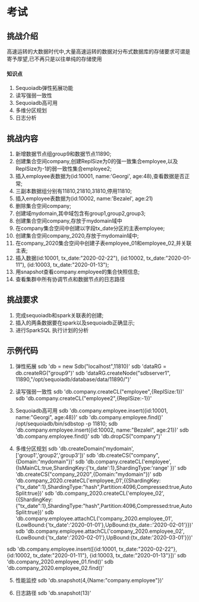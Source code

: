 

# 考试

## 挑战介绍

高速运转的大数据时代中,大量高速运转的数据对分布式数据库的存储要求可谓是寄予厚望,已不再只是以往单纯的存储使用

#### 知识点

1) Sequoiadb弹性拓展功能
2) 读写强弱一致性
3) Sequoiadb高可用
4) 多维分区规划
5) 日志分析

## 挑战内容

1) 新增数据节点组group9和数据节点11890;
2) 创建集合空间company,创建ReplSize为0的强一致集合employee,以及ReplSize为-1的弱一致性集合employee2;
3) 插入employee表数据为(id:10001, name:'Georgi', age:48),查看数据是否正常;
4) 三副本数据组分别有11810,21810,31810,停用11810;
5) 插入employee表数据为(id:10002, name:'Bezalel', age:21)
5) 删除集合空间company;
6) 创建域mydomain,其中域包含有group1,group2,group3;
7) 创建集合空间company,存放于mydomain域中
8) 在company集合空间中创建以字段tx_date分区的主表employee;
9) 创建集合空间company_2020,存放于mydomain域中;
10) 在company_2020集合空间中创建子表employee_01和employee_02,并关联主表;
11) 插入数据(id:10001, tx_date:"2020-02-22"), (id:10002, tx_date:"2020-01-11"), (id:10003, tx_date:"2020-01-13");
12) 用snapshot查看company.employee的集合快照信息;
13) 查看集群中所有协调节点和数据节点的日志路径

## 挑战要求

1) 完成sequoiadb和spark关联表的创建;
2) 插入的两条数据要在spark以及sequoiadb正确显示;
3) 进行SparkSQL 执行计划的分析
 
## 示例代码

1) 弹性拓展 
sdb 'db = new Sdb("localhost",11810)'
sdb 'dataRG = db.createRG("group9")'
sdb 'dataRG.createNode("sdbserver1", 11890,"/opt/sequoiadb/database/data/11890/")'

2) 读写强弱一致性
sdb 'db.company.createCL("employee",{ReplSize:1})'
sdb 'db.company.createCL("employee2",{ReplSize:-1})'

3) Sequoiadb高可用
sdb 'db.company.employee.insert({id:10001, name:"Georgi", age:48})'
sdb 'db.company.employee.find()'
/opt/sequoiadb/bin/sdbstop -p 11810;
sdb 'db.company.employee.insert({id:10002, name:"Bezalel", age:21})'
sdb 'db.company.employee.find()'
sdb 'db.dropCS("company")'

4) 多维分区规划
sdb 'db.createDomain('mydomain',['group1','group2','group3'])'
sdb 'db.createCS("company",{Domain:"mydomain"})'
sdb 'db.company.createCL('employee',{IsMainCL:true,ShardingKey:{'tx_date':1},ShardingType:'range' })'
sdb 'db.createCS("company_2020",{Domain:"mydomain"})'
sdb 'db.company_2020.createCL('employee_01',{{ShardingKey:{"tx_date":1},ShardingType:"hash",Partition:4096,Compressed:true,AutoSplit:true})'
sdb 'db.company_2020.createCL('employee_02',{{ShardingKey:{"tx_date":1},ShardingType:"hash",Partition:4096,Compressed:true,AutoSplit:true})'
sdb 'db.company.employee.attachCL('company_2020.employee_01',{LowBound:{'tx_date':'2020-01-01'},UpBound:{tx_date::'2020-02-01'}})'
sdb 'db.company.employee.attachCL('company_2020.employee_02',{LowBound:{'tx_date':'2020-02-01'},UpBound:{tx_date:'2020-03-01'}})'

sdb 'db.company.employee.insert([{id:10001, tx_date:"2020-02-22"}, {id:10002, tx_date:"2020-01-11"}, {id:10003, tx_date:"2020-01-13"}])'
sdb 'db.company_2020.employee_01.find()'
sdb 'db.company_2020.employee_02.find()'

5) 性能监控
sdb 'db.snapshot(4,{Name:"company.employee"})'

6) 日志路径
sdb 'db.snapshot(13)'


